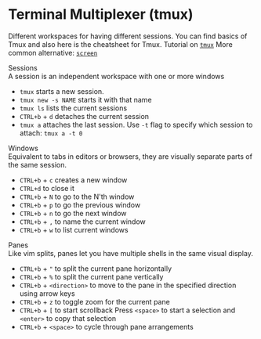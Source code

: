 # Terminal Multiplexer (tmux)

Different workspaces for having different sessions. You can find basics of Tmux and also here is the cheatsheet for Tmux.
Tutorial on [`tmux`](https://www.hamvocke.com/blog/a-quick-and-easy-guide-to-tmux/)
More common alternative: [`screen`](http://linuxcommand.org/lc3_adv_termmux.php)

Sessions<br>
A session is an independent workspace with one or more windows<br>
* `tmux` starts a new session.
* `tmux new -s NAME` starts it with that name
* `tmux ls` lists the current sessions
* `CTRL+b` + `d` detaches the current session
* `tmux a` attaches the last session.
Use `-t` flag to specify which session to attach:
`tmux a -t 0`

Windows<br>
Equivalent to tabs in editors or browsers, they are visually separate parts of the same session.<br>
* `CTRL+b` + `c` creates a new window
* `CTRL+d` to close it
* `CTRL+b` + `N` to go to the N'th window
* `CTRL+b` + `p` to go the previous window
* `CTRL+b` + `n` to go the next window
* `CTRL+b` + `,` to name the current window
* `CTRL+b` + `w` to list current windows

Panes<br>
Like vim splits, panes let you have multiple shells in the same visual display.<br>
* `CTRL+b` + `"` to split the current pane horizontally
* `CTRL+b` + `%` to split the current pane vertically
* `CTRL+b` + `<direction>` to move to the pane in the specified direction using arrow keys
* `CTRL+b` + `z` to toggle zoom for the current pane
* `CTRL+b` + `[` to start scrollback Press `<space>` to start a selection and `<enter>` to copy that selection
* `CTRL+b` + `<space>` to cycle through pane arrangements
 